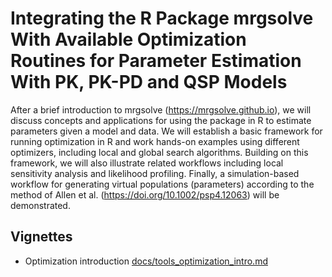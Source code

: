 # Integrating the R Package mrgsolve With Available Optimization Routines for Parameter Estimation With PK, PK-PD and QSP Models


After a brief introduction to mrgsolve (https://mrgsolve.github.io), we will
discuss concepts and applications for using the package in R to estimate
parameters given a model and data.  We will establish a basic framework for
running optimization in R and work hands-on examples using different optimizers,
including local and global search algorithms. Building on this framework, we
will also illustrate related workflows including local sensitivity analysis and
likelihood profiling. Finally, a simulation-based workflow for generating
virtual populations (parameters) according to the method of Allen et al.
(https://doi.org/10.1002/psp4.12063) will be demonstrated.


## Vignettes

- Optimization introduction [docs/tools_optimization_intro.md](tools_optimization_intro.md)

